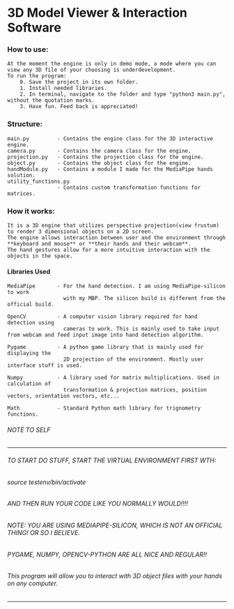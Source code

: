 # 3D Model Viewer & Interaction Software

### How to use:
    At the moment the engine is only in demo mode, a mode where you can view any 3D file of your choosing is underdevelopment.
    To run the program:
        0. Save the project in its own folder.
        1. Install needed libraries.
        2. In terminal, navigate to the folder and type "python3 main.py", without the quotation marks.
        3. Have fun. Feed back is appreciated!

### Structure:
    main.py         - Contains the engine class for the 3D interactive engine.
    camera.py       - Contains the camera class for the engine.
    projection.py   - Contains the projection class for the engine.
    object.py       - Contains the object class for the engine.
    handModule.py   - Contains a module I made for the MediaPipe hands solution. 
    utility_functions.py
                    - Contains custom transformation functions for matrices.

### How it works:
    It is a 3D engine that utilizes perspective projection(view frustum) to render 3 dimensional objects on a 2D screen.
    The engine allows interaction between user and the environment through **keyboard and mouse** or **their hands and their webcam**. 
    The hand gestures allow for a more intuitive interaction with the objects in the space. 

#### Libraries Used
    MediaPipe       - For the hand detection. I am using MediaPipe-silicon to work 
                      with my MBP. The silicon build is different from the official build.
    
    OpenCV          - A computer vision library required for hand detection using
                      cameras to work. This is mainly used to take input from webcam and feed input image into hand detection algorithm.

    Pygame          - A python game library that is mainly used for displaying the 
                      2D projection of the environment. Mostly user interface stuff is used.
    
    Numpy           - A library used for matrix multiplications. Used in calculation of
                      transformation & projection matrices, position vectors, orientation vectors, etc...
    
    Math            - Standard Python math library for trignometry functions.


###### NOTE TO SELF
----

###### TO START DO STUFF, START THE VIRTUAL ENVIRONMENT FIRST WTH:
###### source testenv/bin/activate
###### AND THEN RUN YOUR CODE LIKE YOU NORMALLY WOULD!!!!

###### NOTE: YOU ARE USING MEDIAPIPE-SILICON, WHICH IS NOT AN OFFICIAL THING! OR SO I BELIEVE.
###### PYGAME, NUMPY, OPENCV-PYTHON ARE ALL NICE AND REGULAR!!
 
###### This program will allow you to interact with 3D object files with your hands on any computer.
----
